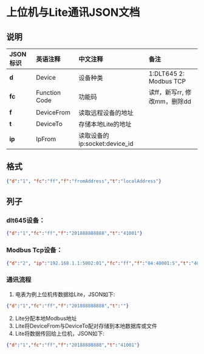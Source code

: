 # 上位机与Lite通讯JSON文档

## 说明
JSON标识 | 英语注释 | 中文注释 | 备注
:---|:---|:---|:---
**d** | Device | 设备种类 | 1:DLT645 2: Modbus TCP
**fc** | Function Code | 功能码 |读ff，新写rr, 修改mm，删除dd
**f** | DeviceFrom | 读取远程设备的地址 |
**t** | DeviceTo | 存储本地Lite的地址 |
**ip** | IpFrom | 读取设备的ip:socket:device_id |

## 格式
```json
{"d":"1", "fc":"ff","f":"fromAddress","t":"localAddress"}
```

## 列子
### dlt645设备： 
```json
{"d":"1","fc":"ff","f":"201888888888","t":"41001"}
```
### Modbus Tcp设备： 
```json
{"d":"2", "ip":"192.168.1.1:5002:01","fc":"ff","f":"04:40001:5","t":"400010:5"}
```
### 通讯流程
1. 电表为例上位机传数据给Lite，JSON如下:
```json
{"d":"1","fc":"ff","f":"201888888888","t":""}
```
2. Lite分配本地Modbus地址
3. Lite将DeviceFrom与DeviceTo配对存储到本地数据库或文件
4. Lite将数据传回给上位机，JSON如下:
```json
{"d":"1","fc":"ff","f":"20188888888","t":"41001"}
```